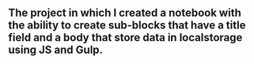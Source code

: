 ## The project in which I created a notebook with the ability to create sub-blocks that have a title field and a body that store data in localstorage using JS and Gulp.


